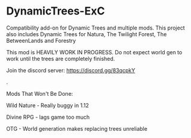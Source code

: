 # DynamicTrees-ExC
Compatibility add-on for Dynamic Trees and multiple mods. This project also includes Dynamic Trees for Natura, The Twilight Forest, The BetweenLands and Forestry

This mod is HEAVILY WORK IN PROGRESS. Do not expect world gen to work until the trees are completely finished.

Join the discord server: https://discord.gg/83qcpkY

.


Mods That Won't Be Done:

  Wild Nature - Really buggy in 1.12
  
  Divine RPG - lags game too much
  
  OTG - World generation makes replacing trees unreliable
